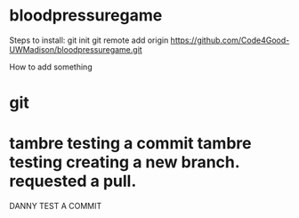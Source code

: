 # bloodpressuregame
Steps to install:
git init
git remote add origin https://github.com/Code4Good-UWMadison/bloodpressuregame.git

How to add something

git 
=======
tambre testing a commit
tambre testing creating a new branch. requested a pull.
=======
DANNY TEST A COMMIT

